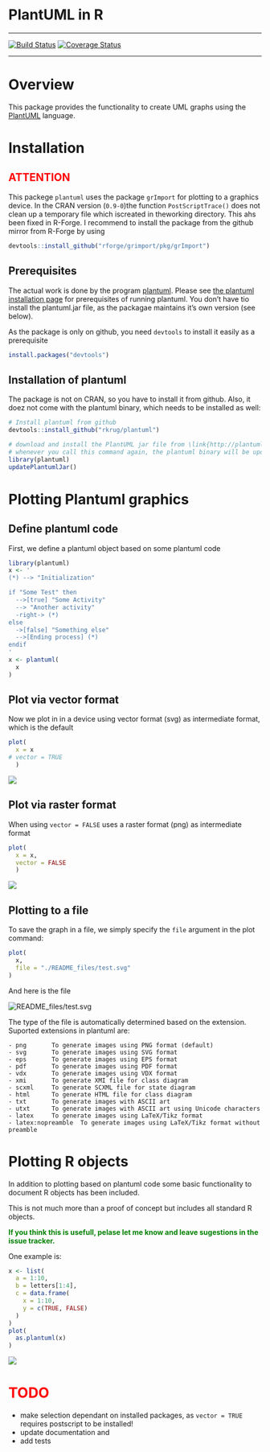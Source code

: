 PlantUML in R
================

<!-- README.md is generated from README.Rmd. Please edit that file -->

-----

[![Build
Status](https://travis-ci.org/rkrug/plantuml.svg?branch=master)](https://travis-ci.org/rkrug/plantuml)
[![Coverage
Status](https://img.shields.io/codecov/c/github/rkrug/plantuml/master.svg)](https://codecov.io/github/rkrug/plantuml?branch=master)

-----

# Overview

This package provides the functionality to create UML graphs using the
[PlantUML](http://plantuml.com/) language.

# Installation

## **<span style="color:red">ATTENTION</span>**

This packege `plantuml` uses the package `grImport` for plotting to a
graphics device. In the CRAN version (`0.9-0`)the function
`PostScriptTrace()` does not clean up a temporary file which iscreated
in theworking directory. This ahs been fixed in R-Forge. I recommend to
install the package from the github mirror from R-Forge by using

``` r
devtools::install_github("rforge/grimport/pkg/grImport")
```

## Prerequisites

The actual work is done by the program [plantuml](http://plantuml.com/).
Please see [the plantuml installation
page](http://plantuml.com/faq-install) for prerequisites of running
plantuml. You don’t have tio install the plantuml.jar file, as the
packagae maintains it’s own version (see below).

As the package is only on github, you need `devtools` to install it
easily as a prerequisite

``` r
install.packages("devtools")
```

## Installation of plantuml

The package is not on CRAN, so you have to install it from github. Also,
it doez not come with the plantuml binary, which needs to be installed
as well:

``` r
# Install plantuml from github
devtools::install_github("rkrug/plantuml")

# download and install the PlantUML jar file from \link{http://plantuml.com/download}
# whenever you call this command again, the plantuml binary will be updated to the newest version
library(plantuml)
updatePlantumlJar()
```

# Plotting Plantuml graphics

## Define plantuml code

First, we define a plantuml object based on some plantuml code

``` r
library(plantuml)
x <- '
(*) --> "Initialization"

if "Some Test" then
  -->[true] "Some Activity"
  --> "Another activity"
  -right-> (*)
else
  ->[false] "Something else"
  -->[Ending process] (*)
endif
'
x <- plantuml( 
  x
)
```

## Plot via vector format

Now we plot in in a device using vector format (svg) as intermediate
format, which is the default

``` r
plot( 
  x = x
# vector = TRUE
  )
```

![](README_files/figure-gfm/exampleDeviceVector-1.png)<!-- -->

## Plot via raster format

When using `vector = FALSE` uses a raster format (png) as intermediate
format

``` r
plot( 
  x = x,
  vector = FALSE
  )
```

![](README_files/figure-gfm/exampleDeviceRaster-1.png)<!-- -->

## Plotting to a file

To save the graph in a file, we simply specify the `file` argument in
the plot command:

``` r
plot( 
  x, 
  file = "./README_files/test.svg" 
)
```

And here is the file

![README\_files/test.svg](./README_files/test.svg)

The type of the file is automatically determined based on the extension.
Suported extensions in plantuml are:

    - png       To generate images using PNG format (default)
    - svg       To generate images using SVG format
    - eps       To generate images using EPS format
    - pdf       To generate images using PDF format
    - vdx       To generate images using VDX format
    - xmi       To generate XMI file for class diagram
    - scxml     To generate SCXML file for state diagram
    - html      To generate HTML file for class diagram
    - txt       To generate images with ASCII art
    - utxt      To generate images with ASCII art using Unicode characters
    - latex     To generate images using LaTeX/Tikz format
    - latex:nopreamble  To generate images using LaTeX/Tikz format without preamble

# Plotting R objects

In addition to plotting based on plantuml code some basic functionality
to document R objects has been included.

This is not much more than a proof of concept but includes all standard
R objects.

**<span style="color:green">If you think this is usefull, pelase let me
know and leave sugestions in the issue tracker.</span>**

One example is:

``` r
x <- list(
  a = 1:10,
  b = letters[1:4],
  c = data.frame(
    x = 1:10,
    y = c(TRUE, FALSE)
  )
)
plot(
  as.plantuml(x)
)
```

![](README_files/figure-gfm/exampleObject-1.png)<!-- -->

# **<span style="color:red">TODO</span>**

  - make selection dependant on installed packages, as `vector = TRUE`
    requires postscript to be installed\!
  - update documentation and
  - add tests
